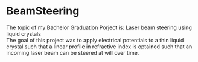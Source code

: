 # BeamSteering
The topic of my Bachelor Graduation Porject is: Laser beam steering using liquid crystals <br>
The goal of this project was to apply electrical potentials to a thin liquid crystal such that a linear profile in refractive index is optained such that an incoming laser beam can be steered at will over time.

